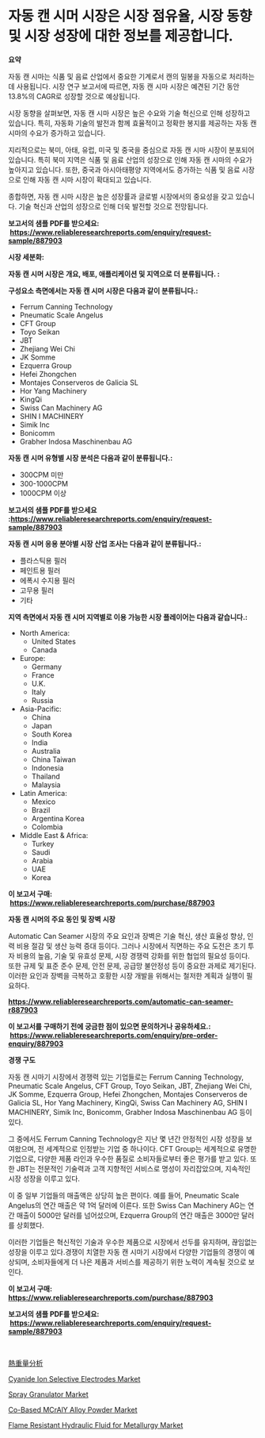 <p><h1>자동 캔 시머 시장은 시장 점유율, 시장 동향 및 시장 성장에 대한 정보를 제공합니다.</h1></p><p><strong>요약</strong></p>
<p><p>자동 캔 시마는 식품 및 음료 산업에서 중요한 기계로서 캔의 밀봉을 자동으로 처리하는데 사용됩니다. 시장 연구 보고서에 따르면, 자동 캔 시마 시장은 예견된 기간 동안 13.8%의 CAGR로 성장할 것으로 예상됩니다.</p><p>시장 동향을 살펴보면, 자동 캔 시마 시장은 높은 수요와 기술 혁신으로 인해 성장하고 있습니다. 특히, 자동화 기술의 발전과 함께 효율적이고 정확한 봉지를 제공하는 자동 캔 시마의 수요가 증가하고 있습니다.</p><p>지리적으로는 북미, 아태, 유럽, 미국 및 중국을 중심으로 자동 캔 시마 시장이 분포되어 있습니다. 특히 북미 지역은 식품 및 음료 산업의 성장으로 인해 자동 캔 시마의 수요가 높아지고 있습니다. 또한, 중국과 아시아태평양 지역에서도 증가하는 식품 및 음료 시장으로 인해 자동 캔 시마 시장이 확대되고 있습니다.</p><p>종합하면, 자동 캔 시마 시장은 높은 성장률과 글로벌 시장에서의 중요성을 갖고 있습니다. 기술 혁신과 산업의 성장으로 인해 더욱 발전할 것으로 전망됩니다.</p></p>
<p><strong>보고서의 샘플 PDF를 받으세요: &nbsp;<a href="https://www.reliableresearchreports.com/enquiry/request-sample/887903">https://www.reliableresearchreports.com/enquiry/request-sample/887903</a></strong></p>
<p><strong>시장 세분화:</strong></p>
<p><strong> 자동 캔 시머 시장은 개요, 배포, 애플리케이션 및 지역으로 더 분류됩니다. :</strong></p>
<p><strong>구성요소 측면에서는 자동 캔 시머 시장은 다음과 같이 분류됩니다.:</strong></p>
<p><ul><li>Ferrum Canning Technology</li><li>Pneumatic Scale Angelus</li><li>CFT Group</li><li>Toyo Seikan</li><li>JBT</li><li>Zhejiang Wei Chi</li><li>JK Somme</li><li>Ezquerra Group</li><li>Hefei Zhongchen</li><li>Montajes Conserveros de Galicia SL</li><li>Hor Yang Machinery</li><li>KingQi</li><li>Swiss Can Machinery AG</li><li>SHIN I MACHINERY</li><li>Simik Inc</li><li>Bonicomm</li><li>Grabher Indosa Maschinenbau AG</li></ul></p>
<p><strong> 자동 캔 시머 유형별 시장 분석은 다음과 같이 분류됩니다.:</strong></p>
<p><ul><li>300CPM 미만</li><li>300-1000CPM</li><li>1000CPM 이상</li></ul></p>
<p><strong>보고서의 샘플 PDF를 받으세요 :<a href="https://www.reliableresearchreports.com/enquiry/request-sample/887903">https://www.reliableresearchreports.com/enquiry/request-sample/887903</a></strong></p>
<p><strong> 자동 캔 시머 응용 분야별 시장 산업 조사는 다음과 같이 분류됩니다.:</strong></p>
<p><ul><li>플라스틱용 필러</li><li>페인트용 필러</li><li>에폭시 수지용 필러</li><li>고무용 필러</li><li>기타</li></ul></p>
<p><strong>지역 측면에서 자동 캔 시머 지역별로 이용 가능한 시장 플레이어는 다음과 같습니다.:</strong></p>
<p><ul>
    <li>
        North America:
        <ul>
            <li>United States</li>
            <li>Canada</li>
        </ul>
    </li>
    <li>
        Europe:
        <ul>
            <li>Germany</li>
            <li>France</li>
            <li>U.K.</li>
            <li>Italy</li>
            <li>Russia</li>
        </ul>
    </li>
    <li>
        Asia-Pacific:
        <ul>
            <li>China</li>
            <li>Japan</li>
            <li>South Korea</li>
            <li>India</li>
            <li>Australia</li>
            <li>China Taiwan</li>
            <li>Indonesia</li>
            <li>Thailand</li>
            <li>Malaysia</li>
        </ul>
    </li>
    <li>
        Latin America:
        <ul>
            <li>Mexico</li>
            <li>Brazil</li>
            <li>Argentina Korea</li>
            <li>Colombia</li>
        </ul>
    </li>
    <li>
        Middle East & Africa:
        <ul>
            <li>Turkey</li>
            <li>Saudi</li>
            <li>Arabia</li>
            <li>UAE</li>
            <li>Korea</li>
        </ul>
    </li>
    </ul></p>
<p><strong>이 보고서 구매: &nbsp;<a href="https://www.reliableresearchreports.com/purchase/887903">https://www.reliableresearchreports.com/purchase/887903</a></strong></p>
<p><strong>자동 캔 시머의 주요 동인 및 장벽 시장</strong></p>
<p><p>Automatic Can Seamer 시장의 주요 요인과 장벽은 기술 혁신, 생산 효율성 향상, 인력 비용 절감 및 생산 능력 증대 등이다. 그러나 시장에서 직면하는 주요 도전은 초기 투자 비용의 높음, 기술 및 유효성 문제, 시장 경쟁력 강화를 위한 협업의 필요성 등이다. 또한 규제 및 표준 준수 문제, 안전 문제, 공급망 불안정성 등이 중요한 과제로 제기된다. 이러한 요인과 장벽을 극복하고 호황한 시장 개발을 위해서는 철저한 계획과 실행이 필요하다.</p></p>
<p><strong><a href="https://www.reliableresearchreports.com/automatic-can-seamer-r887903">https://www.reliableresearchreports.com/automatic-can-seamer-r887903</a></strong></p>
<p><strong>이 보고서를 구매하기 전에 궁금한 점이 있으면 문의하거나 공유하세요.: &nbsp;<a href="https://www.reliableresearchreports.com/enquiry/pre-order-enquiry/887903">https://www.reliableresearchreports.com/enquiry/pre-order-enquiry/887903</a></strong></p>
<p><strong>경쟁 구도</strong></p>
<p><p>자동 캔 시마기 시장에서 경쟁력 있는 기업들로는 Ferrum Canning Technology, Pneumatic Scale Angelus, CFT Group, Toyo Seikan, JBT, Zhejiang Wei Chi, JK Somme, Ezquerra Group, Hefei Zhongchen, Montajes Conserveros de Galicia SL, Hor Yang Machinery, KingQi, Swiss Can Machinery AG, SHIN I MACHINERY, Simik Inc, Bonicomm, Grabher Indosa Maschinenbau AG 등이 있다.</p><p>그 중에서도 Ferrum Canning Technology은 지난 몇 년간 안정적인 시장 성장을 보여왔으며, 전 세계적으로 인정받는 기업 중 하나이다. CFT Group는 세계적으로 유명한 기업으로, 다양한 제품 라인과 우수한 품질로 소비자들로부터 좋은 평가를 받고 있다. 또한 JBT는 전문적인 기술력과 고객 지향적인 서비스로 명성이 자리잡았으며, 지속적인 시장 성장을 이루고 있다.</p><p>이 중 일부 기업들의 매출액은 상당히 높은 편이다. 예를 들어, Pneumatic Scale Angelus의 연간 매출은 약 1억 달러에 이른다. 또한 Swiss Can Machinery AG는 연간 매출이 5000만 달러를 넘어섰으며, Ezquerra Group의 연간 매출은 3000만 달러를 상회했다.</p><p>이러한 기업들은 혁신적인 기술과 우수한 제품으로 시장에서 선두를 유지하며, 끊임없는 성장을 이루고 있다.경쟁이 치열한 자동 캔 시마기 시장에서 다양한 기업들의 경쟁이 예상되며, 소비자들에게 더 나은 제품과 서비스를 제공하기 위한 노력이 계속될 것으로 보인다.</p></p>
<p><strong>이 보고서 구매: &nbsp; <a href="https://www.reliableresearchreports.com/purchase/887903">https://www.reliableresearchreports.com/purchase/887903</a></strong></p>
<p><strong>보고서의 샘플 PDF를 받으세요: &nbsp;<a href="https://www.reliableresearchreports.com/enquiry/request-sample/887903">https://www.reliableresearchreports.com/enquiry/request-sample/887903</a></strong><strong></strong></p>
<p>&nbsp;</p>
<p><p><a href="https://medium.com/@madelynhowe2023/%E7%86%B1%E9%87%8D%E5%88%86%E6%9E%90%E5%B8%82%E5%A0%B4-%E5%B8%82%E5%A0%B4cagr-%E5%B8%82%E5%A0%B4%E5%8B%95%E5%90%91-%E3%81%8A%E3%82%88%E3%81%B3%E6%88%90%E9%95%B7%E6%88%A6%E7%95%A5%E3%81%AB%E5%AF%BE%E3%81%99%E3%82%8B%E6%B4%9E%E5%AF%9F-d0d0870b2eb3">熱重量分析</a></p><p><a href="https://glittery-fuchsia-86a.notion.site/Cyanide-Ion-Selective-Electrodes-Market-Outlook-Industry-Overview-and-Forecast-2024-to-2031-e4f682d09380400d8b486aa111b97fbe">Cyanide Ion Selective Electrodes Market</a></p><p><a href="https://view.publitas.com/reportprime-1/spray-granulator-market-trends-forecast-and-competitive-analysis-to-2031/">Spray Granulator Market</a></p><p><a href="https://www.linkedin.com/pulse/co-based-mcraly-alloy-powder-market-analysis-size-ixo4e?trackingId=5XBEmOpb%2FZHQT%2FuAnBWo%2FQ%3D%3D">Co-Based MCrAlY Alloy Powder Market</a></p><p><a href="https://www.linkedin.com/pulse/flame-resistant-hydraulic-fluid-metallurgy-market-analysis-ie62e?trackingId=6tTjbBEbK4YnTdFraKhkQg%3D%3D">Flame Resistant Hydraulic Fluid for Metallurgy Market</a></p></p>